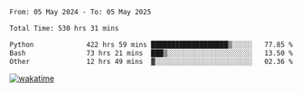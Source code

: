 <!--START_SECTION:waka-->

```txt
From: 05 May 2024 - To: 05 May 2025

Total Time: 530 hrs 31 mins

Python             422 hrs 59 mins ███████████████████▒░░░░░   77.85 %
Bash               73 hrs 21 mins  ███▒░░░░░░░░░░░░░░░░░░░░░   13.50 %
Other              12 hrs 49 mins  ▓░░░░░░░░░░░░░░░░░░░░░░░░   02.36 %
```

<!--END_SECTION:waka-->
[![wakatime](https://wakatime.com/badge/user/5f89a63a-5294-4958-ad30-2b3455e63f2a.svg)](https://wakatime.com/@5f89a63a-5294-4958-ad30-2b3455e63f2a)
